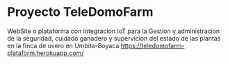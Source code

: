 # Proyecto TeleDomoFarm
WebSite o plataforma con integracion IoT para la Gestion y administracion de la seguridad, cuidado ganadero y supervicion del estado de las plantas en la finca de uvero en Umbita-Boyaca  https://teledomofarm-plataform.herokuapp.com/
